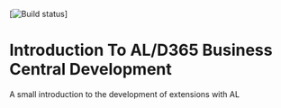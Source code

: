 [![Build status](https://img.shields.io/badge/Version-Oct2018-blue.svg=true)]
# Introduction To AL/D365 Business Central Development
A small introduction to the development of extensions with AL
